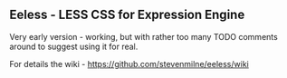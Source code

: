 ## Eeless - LESS CSS for Expression Engine

Very early version - working, but with rather too many TODO comments around to suggest using it for real.

For details the wiki - <https://github.com/stevenmilne/eeless/wiki> 
